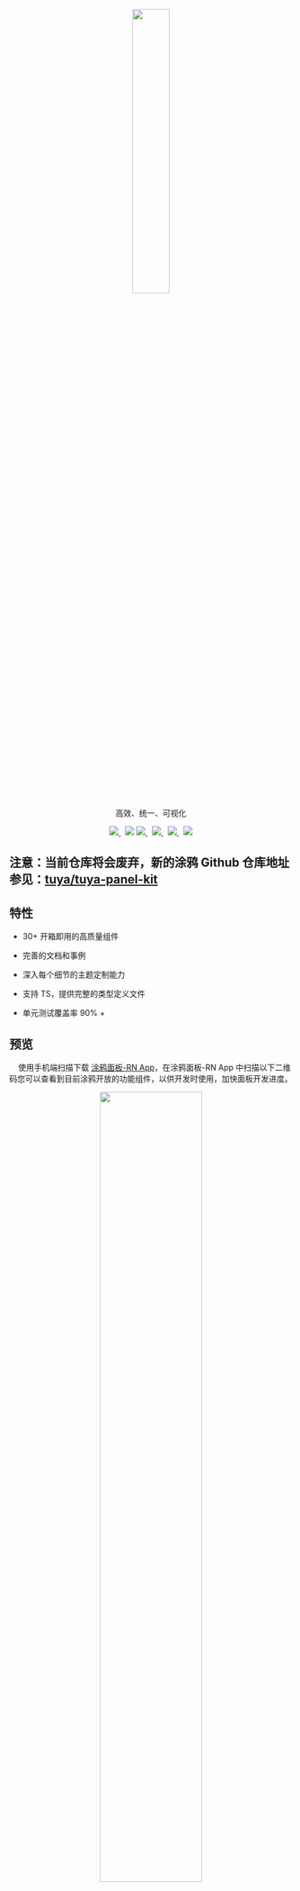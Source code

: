 <center><p align="center"><img src="https://images.tuyacn.com/rms-static/dc225080-25a5-11eb-8913-b53cc9e03c9c-1605267985800.png?tyName=tuya.png" width="36%" height="36%" /></p></center>

<center><p align="center">高效、统一、可视化</p></center>

<center><p align="center">
  <a href="https://www.npmjs.com/package/tuya-panel-kit" target="_blank">
    <img src="https://img.shields.io/npm/v/tuya-panel-kit/latest.svg" />
  </a>&nbsp;
  <img src="https://img.shields.io/github/license/TuyaInc/tuya-panel-kit.svg" />
  <a href="http://commitizen.github.io/cz-cli/" target="_blank">
    <img src="https://img.shields.io/badge/commitizen-friendly-brightgreen.svg?maxAge=2592000" />
  </a>&nbsp;
  <a href="https://conventionalcommits.org" target="_blank">
    <img src="https://img.shields.io/badge/Conventional%20Commits-1.0.0-brightgreen.svg?maxAge=2592000" />
  </a>&nbsp;
  <a href="https://codecov.io/gh/TuyaInc/tuya-panel-kit" target="_blank">
    <img src="https://codecov.io/gh/TuyaInc/tuya-panel-kit/branch/master/graph/badge.svg" />
  </a>&nbsp;
  <img src="https://github.com/TuyaInc/tuya-panel-kit/workflows/Lint%20Code/badge.svg" />
</p>
</center>

## 注意：当前仓库将会废弃，新的涂鸦 Github 仓库地址参见：[tuya/tuya-panel-kit](https://github.com/tuya/tuya-panel-kit)

## 特性

- 30+ 开箱即用的高质量组件

- 完善的文档和事例

- 深入每个细节的主题定制能力

- 支持 TS，提供完整的类型定义文件

- 单元测试覆盖率 90% +

## 预览

&nbsp;&nbsp;&nbsp;&nbsp;使用手机端扫描下载 [涂鸦面板-RN App](https://smartapp.tuya.com/typaneldev)，在涂鸦面板-RN App 中扫描以下二维码您可以查看到目前涂鸦开放的功能组件，以供开发时使用，加快面板开发进度。

<center><p align="center"><img src="https://images.tuyacn.com/fe-static/tuya-docs/773b84dd-df35-49e3-974c-77a965152e48.png" width="60%" height="60%" /></p></center>

## 安装

```shell
npm install tuya-panel-kit

or

yarn add tuya-panel-kit
```

